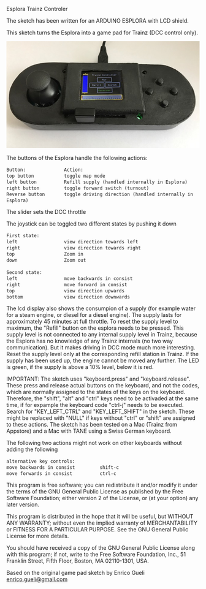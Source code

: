   Esplora Trainz Controler
  
  The sketch has been written for an ARDUINO ESPLORA with LCD shield.
  
  This sketch turns the Esplora into a game pad for Trainz (DCC control only).

![Alt text](Controller.jpg?raw=true "Arduino Esplora")
  
  The buttons of the Esplora handle the following actions:

    Button:              Action:
    top button           toggle map mode
    left button          Refill supply (handled internally in Esplora)
    right button         toggle forward switch (turnout)
    Reverse button       toggle driving direction (handled internally in Esplora)
    
  The slider sets the DCC throttle
  
  The joystick can be toggled two different states by pushing it down
  
    First state:
    left                 view direction towards left
    right                view direction towards right
    top                  Zoom in
    down                 Zoom out
    
    Second state:
    left                 move backwards in consist
    right                move forward in consist
    top                  view direction upwards
    bottom               view direction downwards
    
  The lcd display also shows the consumpion of a supply (for example water for a steam engine, or diesel for a diesel engine). The supply lasts for
  approximately 45 minutes at full throttle. To reset the supply level to maximum, the "Refill" button on the esplora needs to be pressed. This
  supply level is not connected to any internal supply level in Trainz, because the Esplora has no knowledge of any Trainz internals (no two way
  communication). But it makes driving in DCC mode much more interesting. Reset the supply level only at the corresponding refill station in Trainz.
  If the supply has been used up, the engine cannot be moved any further. The LED is green, if the supply is above a 10% level, below it is red.
    
  IMPORTANT: The sketch uses "keyboard.press" and "keyboard.release". These press and release actual buttons on the keyboard, and not the codes,
  which are normally assigned to the states of the keys on the keyboard. Therefore, the "shift", "alt" and "ctrl" keys need to be activaded
  at the same time, if for expample the keyboard code "ctrl-j" needs to be executed. Search for "KEY_LEFT_CTRL" and "KEY_LEFT_SHIFT" in the sketch.
  These might be replaced with "NULL" if keys without "ctrl" or "shift" are assigned to these actions. The sketch has been tested on a Mac (Trainz
  from Appstore) and a Mac with TANE using a Swiss German keyboard.

  The following two actions might not work on other keyboards without
  adding the following

    alternative key controls:
    move backwards in consist         shift-c
    move forwards in consist          ctrl-c

  This program is free software; you can redistribute it and/or modify
  it under the terms of the GNU General Public License as published by
  the Free Software Foundation; either version 2 of the License, or
  (at your option) any later version.
  
  This program is distributed in the hope that it will be useful,
  but WITHOUT ANY WARRANTY; without even the implied warranty of
  MERCHANTABILITY or FITNESS FOR A PARTICULAR PURPOSE.  See the
  GNU General Public License for more details.
  
  You should have received a copy of the GNU General Public License
  along with this program; if not, write to the Free Software
  Foundation, Inc., 51 Franklin Street, Fifth Floor, Boston,
  MA 02110-1301, USA.
  
  Based on the original game pad sketch by Enrico Gueli <enrico.gueli@gmail.com>